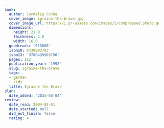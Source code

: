 ```yaml
---
book:
  author: Cornelia Funke
  cover_image: igraine-the-brave.jpg
  cover_image_url: https://i.gr-assets.com/images/S/compressed.photo.goodreads.com/books/1328843240l/613866._SX98_.jpg
  dimensions:
    height: 21.0
    thickness: 2.0
    width: 16.0
  goodreads: '613866'
  isbn10: 0439903793
  isbn13: '9780439903790'
  pages: 212
  publication_year: '1998'
  slug: igraine-the-brave
  tags:
  - german
  - kids
  title: Igraine the Brave
plan:
  date_added: '2015-08-04'
review:
  date_read: 2004-02-01
  date_started: null
  did_not_finish: false
  rating: 4
---
```

